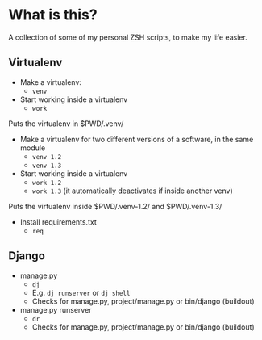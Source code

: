 What is this?
=============

A collection of some of my personal ZSH scripts, to make my life easier.


Virtualenv
----------

- Make a virtualenv:
    - ```venv```
- Start working inside a virtualenv
    - ```work```

Puts the virtualenv in $PWD/.venv/

- Make a virtualenv for two different versions of a software, in the same module
    - ```venv 1.2```
    - ```venv 1.3```
- Start working inside a virtualenv
    - ```work 1.2```
    - ```work 1.3``` (it automatically deactivates if inside another venv)

Puts the virtualenv inside $PWD/.venv-1.2/ and $PWD/.venv-1.3/

- Install requirements.txt
    - ```req```


Django
------

- manage.py
    - ```dj```
    - E.g. ```dj runserver``` or ```dj shell```
    - Checks for manage.py, project/manage.py or bin/django (buildout)
- manage.py runserver
    - ```dr```
    - Checks for manage.py, project/manage.py or bin/django (buildout)